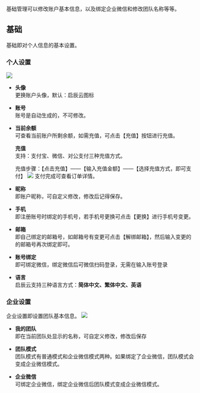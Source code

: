 基础管理可以修改账户基本信息，以及绑定企业微信和修改团队名称等等。


## 基础
基础即对个人信息的基本设置。

### 个人设置
![](../img/4-2-1i1.png)

* **头像**<br>
更换账户头像，默认：启辰云图标

* **账号**<br>
账号是自动生成的，不可修改。

* **当前余额**<br>
可查看当前账户所剩余额，如需充值，可点击【充值】按钮进行充值。

   **充值**<br>
支持：支付宝、微信、对公支付三种充值方式。

  充值步骤：【点击充值】——【输入充值金额】——【选择充值方式，即可支付】
![](../img/4-2-1i2.png)
支付完成可查看订单详情。


* **昵称**<br>
即账户昵称，可自定义修改，修改后记得保存。

* **手机**<br>
即注册账号时绑定的手机号，若手机号更换可点击【更换】进行手机号变更。


* **邮箱**<br>
即自己绑定的邮箱号，如邮箱号有变更可点击【解绑邮箱】，然后输入变更的的邮箱号再次绑定即可。

* **账号绑定**<br>
即可绑定微信，绑定微信后可微信扫码登录，无需在输入账号登录

* **语言**<br>
启辰云支持三种语言方式：**简体中文、繁体中文、英语**


### 企业设置
企业设置即设置团队基本信息。
![](../img/4-2-1i3.png)

* **我的团队**<br>
即在当前团队处显示的名称，可自定义修改，修改后保存
<!-- ![](../img/4-2-1i4.png) -->
* **团队模式**<br>
团队模式有普通模式和企业微信模式两种。如果绑定了企业微信，团队模式会变成企业微信模式。                

* **企业微信**<br>
可绑定企业微信，绑定企业微信后团队模式变成企业微信模式。
